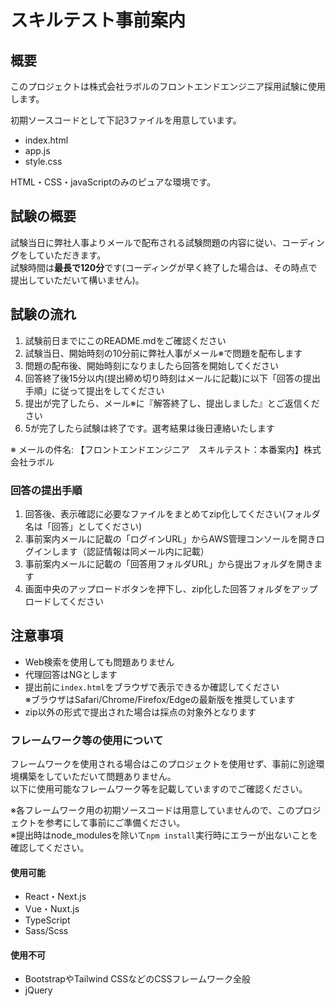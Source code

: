 # スキルテスト事前案内

## 概要
このプロジェクトは株式会社ラボルのフロントエンドエンジニア採用試験に使用します。

初期ソースコードとして下記3ファイルを用意しています。
- index.html
- app.js
- style.css

HTML・CSS・javaScriptのみのピュアな環境です。

## 試験の概要
試験当日に弊社人事よりメールで配布される試験問題の内容に従い、コーディングをしていただきます。  
試験時間は**最長で120分**です(コーディングが早く終了した場合は、その時点で提出していただいて構いません)。

## 試験の流れ
1. 試験前日までにこのREADME.mdをご確認ください
2. 試験当日、開始時刻の10分前に弊社人事がメール※で問題を配布します
3. 問題の配布後、開始時刻になりましたら回答を開始してください
4. 回答終了後15分以内(提出締め切り時刻はメールに記載)に以下「回答の提出手順」に従って提出をしてください
5. 提出が完了したら、メール※に『解答終了し、提出しました』とご返信ください
6. 5が完了したら試験は終了です。選考結果は後日連絡いたします

※ メールの件名: 【フロントエンドエンジニア　スキルテスト：本番案内】株式会社ラボル

### 回答の提出手順
1. 回答後、表示確認に必要なファイルをまとめてzip化してください(フォルダ名は「回答」としてください)
2. 事前案内メールに記載の「ログインURL」からAWS管理コンソールを開きログインします（認証情報は同メール内に記載）
3. 事前案内メールに記載の「回答用フォルダURL」から提出フォルダを開きます
4. 画面中央のアップロードボタンを押下し、zip化した回答フォルダをアップロードしてください

## 注意事項
- Web検索を使用しても問題ありません
- 代理回答はNGとします
- 提出前に`index.html`をブラウザで表示できるか確認してください  
※ブラウザはSafari/Chrome/Firefox/Edgeの最新版を推奨しています
- zip以外の形式で提出された場合は採点の対象外となります

### フレームワーク等の使用について
フレームワークを使用される場合はこのプロジェクトを使用せず、事前に別途環境構築をしていただいて問題ありません。  
以下に使用可能なフレームワーク等を記載していますのでご確認ください。

※各フレームワーク用の初期ソースコードは用意していませんので、このプロジェクトを参考にして事前にご準備ください。  
※提出時はnode_modulesを除いて`npm install`実行時にエラーが出ないことを確認してください。

#### 使用可能
- React・Next.js
- Vue・Nuxt.js
- TypeScript
- Sass/Scss

#### 使用不可
- BootstrapやTailwind CSSなどのCSSフレームワーク全般
- jQuery